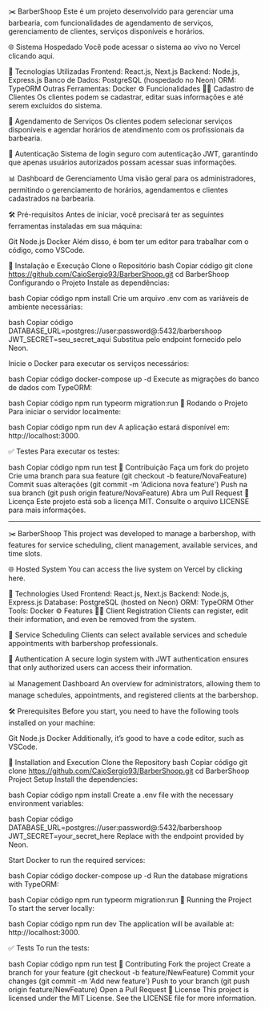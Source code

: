 ✂️ BarberShoop
Este é um projeto desenvolvido para gerenciar uma barbearia, com funcionalidades de agendamento de serviços, gerenciamento de clientes, serviços disponíveis e horários.

🌐 Sistema Hospedado
Você pode acessar o sistema ao vivo no Vercel clicando aqui.

🚀 Tecnologias Utilizadas
Frontend:
React.js, Next.js
Backend:
Node.js, Express.js
Banco de Dados:
PostgreSQL (hospedado no Neon)
ORM:
TypeORM
Outras Ferramentas:
Docker
⚙️ Funcionalidades
🧑‍💼 Cadastro de Clientes
Os clientes podem se cadastrar, editar suas informações e até serem excluídos do sistema.

📅 Agendamento de Serviços
Os clientes podem selecionar serviços disponíveis e agendar horários de atendimento com os profissionais da barbearia.

🔐 Autenticação
Sistema de login seguro com autenticação JWT, garantindo que apenas usuários autorizados possam acessar suas informações.

📊 Dashboard de Gerenciamento
Uma visão geral para os administradores, permitindo o gerenciamento de horários, agendamentos e clientes cadastrados na barbearia.

🛠️ Pré-requisitos
Antes de iniciar, você precisará ter as seguintes ferramentas instaladas em sua máquina:

Git
Node.js
Docker
Além disso, é bom ter um editor para trabalhar com o código, como VSCode.

🔧 Instalação e Execução
Clone o Repositório
bash
Copiar código
git clone https://github.com/CaioSergio93/BarberShoop.git
cd BarberShoop
Configurando o Projeto
Instale as dependências:

bash
Copiar código
npm install
Crie um arquivo .env com as variáveis de ambiente necessárias:

bash
Copiar código
DATABASE_URL=postgres://user:password@<neon-endpoint>:5432/barbershoop
JWT_SECRET=seu_secret_aqui
Substitua <neon-endpoint> pelo endpoint fornecido pelo Neon.

Inicie o Docker para executar os serviços necessários:

bash
Copiar código
docker-compose up -d
Execute as migrações do banco de dados com TypeORM:

bash
Copiar código
npm run typeorm migration:run
🚀 Rodando o Projeto
Para iniciar o servidor localmente:

bash
Copiar código
npm run dev
A aplicação estará disponível em: http://localhost:3000.

✅ Testes
Para executar os testes:

bash
Copiar código
npm run test
🤝 Contribuição
Faça um fork do projeto
Crie uma branch para sua feature (git checkout -b feature/NovaFeature)
Commit suas alterações (git commit -m 'Adiciona nova feature')
Push na sua branch (git push origin feature/NovaFeature)
Abra um Pull Request
📜 Licença
Este projeto está sob a licença MIT. Consulte o arquivo LICENSE para mais informações.


----------------------------------------------------------------------------------------------------------------------------------------------------------------


✂️ BarberShoop
This project was developed to manage a barbershop, with features for service scheduling, client management, available services, and time slots.

🌐 Hosted System
You can access the live system on Vercel by clicking here.

🚀 Technologies Used
Frontend:
React.js, Next.js
Backend:
Node.js, Express.js
Database:
PostgreSQL (hosted on Neon)
ORM:
TypeORM
Other Tools:
Docker
⚙️ Features
🧑‍💼 Client Registration
Clients can register, edit their information, and even be removed from the system.

📅 Service Scheduling
Clients can select available services and schedule appointments with barbershop professionals.

🔐 Authentication
A secure login system with JWT authentication ensures that only authorized users can access their information.

📊 Management Dashboard
An overview for administrators, allowing them to manage schedules, appointments, and registered clients at the barbershop.

🛠️ Prerequisites
Before you start, you need to have the following tools installed on your machine:

Git
Node.js
Docker
Additionally, it’s good to have a code editor, such as VSCode.

🔧 Installation and Execution
Clone the Repository
bash
Copiar código
git clone https://github.com/CaioSergio93/BarberShoop.git
cd BarberShoop
Project Setup
Install the dependencies:

bash
Copiar código
npm install
Create a .env file with the necessary environment variables:

bash
Copiar código
DATABASE_URL=postgres://user:password@<neon-endpoint>:5432/barbershoop
JWT_SECRET=your_secret_here
Replace <neon-endpoint> with the endpoint provided by Neon.

Start Docker to run the required services:

bash
Copiar código
docker-compose up -d
Run the database migrations with TypeORM:

bash
Copiar código
npm run typeorm migration:run
🚀 Running the Project
To start the server locally:

bash
Copiar código
npm run dev
The application will be available at: http://localhost:3000.

✅ Tests
To run the tests:

bash
Copiar código
npm run test
🤝 Contributing
Fork the project
Create a branch for your feature (git checkout -b feature/NewFeature)
Commit your changes (git commit -m 'Add new feature')
Push to your branch (git push origin feature/NewFeature)
Open a Pull Request
📜 License
This project is licensed under the MIT License. See the LICENSE file for more information.
